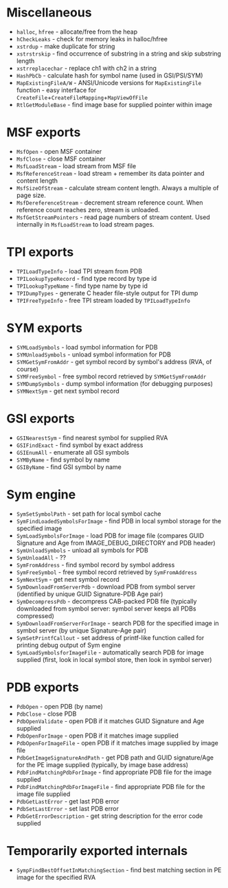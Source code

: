 # Miscellaneous #
  * `halloc`, `hfree` - allocate/free from the heap
  * `hCheckLeaks` - check for memory leaks in halloc/hfree
  * `xstrdup` - make duplicate for string
  * `xstrstrskip` - find occurrence of substring in a string and skip substring length
  * `xstrreplacechar` - replace ch1 with ch2 in a string
  * `HashPbCb` - calculate hash for symbol name (used in GSI/PSI/SYM)
  * `MapExistingFileA/W` - ANSI/Unicode versions for `MapExistingFile` function - easy interface for `CreateFile`+`CreateFileMapping`+`MapViewOfFile`
  * `RtlGetModuleBase` - find image base for supplied pointer within image

# MSF exports #
  * `MsfOpen` - open MSF container
  * `MsfClose` - close MSF container
  * `MsfLoadStream` - load stream from MSF file
  * `MsfReferenceStream` - load stream + remember its data pointer and content length
  * `MsfSizeOfStream` - calculate stream content length. Always a multiple of page size.
  * `MsfDereferenceStream` - decrement stream reference count. When reference count reaches zero, stream is unloaded.
  * `MsfGetStreamPointers` - read page numbers of stream content. Used internally in `MsfLoadStream` to load stream pages.

# TPI exports #
  * `TPILoadTypeInfo` - load TPI stream from PDB
  * `TPILookupTypeRecord` - find type record by type id
  * `TPILookupTypeName` - find type name by type id
  * `TPIDumpTypes` - generate C header file-style output for TPI dump
  * `TPIFreeTypeInfo` - free TPI stream loaded by `TPILoadTypeInfo`

# SYM exports #
  * `SYMLoadSymbols` - load symbol information for PDB
  * `SYMUnloadSymbols` - unload symbol information for PDB
  * `SYMGetSymFromAddr` - get symbol record by symbol's address (RVA, of course)
  * `SYMFreeSymbol` - free symbol record retrieved by `SYMGetSymFromAddr`
  * `SYMDumpSymbols` - dump symbol information (for debugging purposes)
  * `SYMNextSym` - get next symbol record

# GSI exports #
  * `GSINearestSym` - find nearest symbol for supplied RVA
  * `GSIFindExact` - find symbol by exact address
  * `GSIEnumAll` - enumerate all GSI symbols
  * `SYMByName` - find symbol by name
  * `GSIByName` - find GSI symbol by name

# Sym engine #
  * `SymSetSymbolPath` - set path for local symbol cache
  * `SymFindLoadedSymbolsForImage` - find PDB in local symbol storage for the specified image
  * `SymLoadSymbolsForImage` - load PDB for image file (compares GUID Signature and Age from IMAGE\_DEBUG\_DIRECTORY and PDB header)
  * `SymUnloadSymbols` - unload all symbols for PDB
  * `SymUnloadAll` - ??
  * `SymFromAddress` - find symbol record by symbol address
  * `SymFreeSymbol` - free symbol record retrieved by `SymFromAddress`
  * `SymNextSym` - get next symbol record
  * `SymDownloadFromServerPdb` - download PDB from symbol server (identified by unique GUID Signature-PDB Age pair)
  * `SymDecompressPdb` - decompress CAB-packed PDB file (typically downloaded from symbol server: symbol server keeps all PDBs compressed)
  * `SymDownloadFromServerForImage` - search PDB for the specified image in symbol server (by unique Signature-Age pair)
  * `SymSetPrintfCallout` - set address of printf-like function called for printing debug output of Sym engine
  * `SymLoadSymbolsforImageFile` - automatically search PDB for image supplied (first, look in local symbol store, then look in symbol server)

# PDB exports #
  * `PdbOpen` - open PDB (by name)
  * `PdbClose` - close PDB
  * `PdbOpenValidate` - open PDB if it matches GUID Signature and Age supplied
  * `PdbOpenForImage` - open PDB if it matches image supplied
  * `PdbOpenForImageFile` - open PDB if it matches image supplied by image file
  * `PdbGetImageSignatureAndPath` - get PDB path and GUID signature/Age for the PE image supplied (typically, by image base address)
  * `PdbFindMatchingPdbForImage` - find appropriate PDB file for the image supplied
  * `PdbFindMatchingPdbForImageFile` - find appropriate PDB file for the image file supplied
  * `PdbGetLastError` - get last PDB error
  * `PdbSetLastError` - set last PDB error
  * `PdbGetErrorDescription` - get string description for the error code supplied

# Temporarily exported internals #
  * `SympFindBestOffsetInMatchingSection` - find best matching section in PE image for the specified RVA
